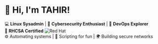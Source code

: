 # 👋 Hi, I'm TAHIR!

💻 **Linux Sysadmin** | 🔐 **Cybersecurity Enthusiast** | 🚀 **DevOps Explorer**  
📜 **RHCSA Certified** ![Red Hat](https://agix.com.au/wp-content/uploads/2019/05/Logo-RedHat-D-Color-RGB.png)  
⚙️ Automating systems | 🔧 Scripting for fun | 🌍 Building secure networks
